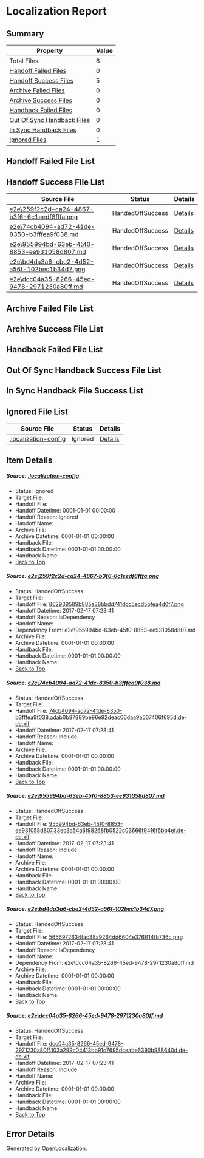 # <a name='report-top'></a> Localization Report

## Summary
 Property | Value 
 -------- | ----- 
 Total Files | 6
[ Handoff Failed Files ](#handoff-failed-list)| 0
[ Handoff Success Files ](#handoff-success-list)| 5
[ Archive Failed Files ](#archive-failed-list)| 0
[ Archive Success Files ](#archive-success-list)| 0
[ Handback Failed Files ](#handback-failed-list)| 0
[ Out Of Sync Handback Files ](#outofsync-handback-success-list)| 0
[ In Sync Handback Files ](#insync-handback-success-list)| 0
[ Ignored Files ](#ignored-list)| 1

## <a name='handoff-failed-list'></a> Handoff Failed File List

## <a name='handoff-success-list'></a> Handoff Success File List
 Source File | Status | Details 
 ----------- | ------ | ------- 
 [e2e\259f2c2d-ca24-4867-b3f6-6c1eedf8fffa.png](https://github.com/OpenLocalizationTestOrg/ol-test0/blob/17d032b6dabef488d1361dc3fcbc7e7744b8b334/e2e/259f2c2d-ca24-4867-b3f6-6c1eedf8fffa.png) | HandedOffSuccess | [Details](#862939589b885a38bbdd741dcc5ecd5bfea4d0f71)
 [e2e\74cb4094-ad72-41de-8350-b3fffea9f038.md](https://github.com/OpenLocalizationTestOrg/ol-test0/blob/17d032b6dabef488d1361dc3fcbc7e7744b8b334/e2e/74cb4094-ad72-41de-8350-b3fffea9f038.md) | HandedOffSuccess | [Details](#139f3109a12fdaa24375c42de6280e6dfe6b6c5c2)
 [e2e\955994bd-63eb-45f0-8853-ee931058d807.md](https://github.com/OpenLocalizationTestOrg/ol-test0/blob/17d032b6dabef488d1361dc3fcbc7e7744b8b334/e2e/955994bd-63eb-45f0-8853-ee931058d807.md) | HandedOffSuccess | [Details](#35f31f1393e13814682caf0965e99635c37e23a63)
 [e2e\bd4da3a6-cbe2-4d52-a56f-102bec1b34d7.png](https://github.com/OpenLocalizationTestOrg/ol-test0/blob/17d032b6dabef488d1361dc3fcbc7e7744b8b334/e2e/bd4da3a6-cbe2-4d52-a56f-102bec1b34d7.png) | HandedOffSuccess | [Details](#5656972634fac38a9264dd6604e376ff14fb736c4)
 [e2e\dcc04a35-8266-45ed-9478-2971230a80ff.md](https://github.com/OpenLocalizationTestOrg/ol-test0/blob/17d032b6dabef488d1361dc3fcbc7e7744b8b334/e2e/dcc04a35-8266-45ed-9478-2971230a80ff.md) | HandedOffSuccess | [Details](#4c663fb00a6f4d6442527d6a7f200a3f11b5414e5)

## <a name='archive-failed-list'></a> Archive Failed File List

## <a name='archive-success-list'></a> Archive Success File List

## <a name='handback-failed-list'></a> Handback Failed File List

## <a name='outofsync-handback-success-list'></a> Out Of Sync Handback Success File List

## <a name='insync-handback-success-list'></a> In Sync Handback File Success List

## <a name='ignored-list'></a> Ignored File List
 Source File | Status | Details 
 ----------- | ------ | ------- 
 [.localization-config](https://github.com/OpenLocalizationTestOrg/ol-test0/blob/17d032b6dabef488d1361dc3fcbc7e7744b8b334/.localization-config) | Ignored | [Details](#cb0632cf59c1387fc1742bfb9fa3c47f87e2e5c90)

## Item Details
##### <a name='cb0632cf59c1387fc1742bfb9fa3c47f87e2e5c90'></a> Source: [.localization-config](https://github.com/OpenLocalizationTestOrg/ol-test0/blob/17d032b6dabef488d1361dc3fcbc7e7744b8b334/.localization-config)
* Status: Ignored
* Target File: 
* Handoff File: 
* Handoff Datetime: 0001-01-01 00:00:00
* Handoff Reason: Ignored
* Handoff Name: 
* Archive File: 
* Archive Datetime: 0001-01-01 00:00:00
* Handback File: 
* Handback Datetime: 0001-01-01 00:00:00
* Handback Name: 
* [Back to Top](#report-top)

##### <a name='862939589b885a38bbdd741dcc5ecd5bfea4d0f71'></a> Source: [e2e\259f2c2d-ca24-4867-b3f6-6c1eedf8fffa.png](https://github.com/OpenLocalizationTestOrg/ol-test0/blob/17d032b6dabef488d1361dc3fcbc7e7744b8b334/e2e/259f2c2d-ca24-4867-b3f6-6c1eedf8fffa.png)
* Status: HandedOffSuccess
* Target File: 
* Handoff File: [862939589b885a38bbdd741dcc5ecd5bfea4d0f7.png](https://github.com/OpenLocalizationTestOrg/ol-test0-handoff/blob/be7ba1cc0db895ea49e70aaaa9dcaaf0e063f21f/ol-handoff/OpenLocalizationTestOrg/ol-test0-dede/xinjiang/ht/862939589b885a38bbdd741dcc5ecd5bfea4d0f7.png)
* Handoff Datetime: 2017-02-17 07:23:41
* Handoff Reason: IsDependency
* Handoff Name: 
* Dependency From: e2e\955994bd-63eb-45f0-8853-ee931058d807.md
* Archive File: 
* Archive Datetime: 0001-01-01 00:00:00
* Handback File: 
* Handback Datetime: 0001-01-01 00:00:00
* Handback Name: 
* [Back to Top](#report-top)

##### <a name='139f3109a12fdaa24375c42de6280e6dfe6b6c5c2'></a> Source: [e2e\74cb4094-ad72-41de-8350-b3fffea9f038.md](https://github.com/OpenLocalizationTestOrg/ol-test0/blob/17d032b6dabef488d1361dc3fcbc7e7744b8b334/e2e/74cb4094-ad72-41de-8350-b3fffea9f038.md)
* Status: HandedOffSuccess
* Target File: 
* Handoff File: [74cb4094-ad72-41de-8350-b3fffea9f038.adab0b87889be96e92deac06daa9a507406f695d.de-de.xlf](https://github.com/OpenLocalizationTestOrg/ol-test0-handoff/blob/be7ba1cc0db895ea49e70aaaa9dcaaf0e063f21f/ol-handoff/OpenLocalizationTestOrg/ol-test0-dede/xinjiang/ht/74cb4094-ad72-41de-8350-b3fffea9f038.adab0b87889be96e92deac06daa9a507406f695d.de-de.xlf)
* Handoff Datetime: 2017-02-17 07:23:41
* Handoff Reason: Include
* Handoff Name: 
* Archive File: 
* Archive Datetime: 0001-01-01 00:00:00
* Handback File: 
* Handback Datetime: 0001-01-01 00:00:00
* Handback Name: 
* [Back to Top](#report-top)

##### <a name='35f31f1393e13814682caf0965e99635c37e23a63'></a> Source: [e2e\955994bd-63eb-45f0-8853-ee931058d807.md](https://github.com/OpenLocalizationTestOrg/ol-test0/blob/17d032b6dabef488d1361dc3fcbc7e7744b8b334/e2e/955994bd-63eb-45f0-8853-ee931058d807.md)
* Status: HandedOffSuccess
* Target File: 
* Handoff File: [955994bd-63eb-45f0-8853-ee931058d807.33ec3a54a6f98268fb0522c03666f9416f6bb4ef.de-de.xlf](https://github.com/OpenLocalizationTestOrg/ol-test0-handoff/blob/be7ba1cc0db895ea49e70aaaa9dcaaf0e063f21f/ol-handoff/OpenLocalizationTestOrg/ol-test0-dede/xinjiang/ht/955994bd-63eb-45f0-8853-ee931058d807.33ec3a54a6f98268fb0522c03666f9416f6bb4ef.de-de.xlf)
* Handoff Datetime: 2017-02-17 07:23:41
* Handoff Reason: Include
* Handoff Name: 
* Archive File: 
* Archive Datetime: 0001-01-01 00:00:00
* Handback File: 
* Handback Datetime: 0001-01-01 00:00:00
* Handback Name: 
* [Back to Top](#report-top)

##### <a name='5656972634fac38a9264dd6604e376ff14fb736c4'></a> Source: [e2e\bd4da3a6-cbe2-4d52-a56f-102bec1b34d7.png](https://github.com/OpenLocalizationTestOrg/ol-test0/blob/17d032b6dabef488d1361dc3fcbc7e7744b8b334/e2e/bd4da3a6-cbe2-4d52-a56f-102bec1b34d7.png)
* Status: HandedOffSuccess
* Target File: 
* Handoff File: [5656972634fac38a9264dd6604e376ff14fb736c.png](https://github.com/OpenLocalizationTestOrg/ol-test0-handoff/blob/be7ba1cc0db895ea49e70aaaa9dcaaf0e063f21f/ol-handoff/OpenLocalizationTestOrg/ol-test0-dede/xinjiang/ht/5656972634fac38a9264dd6604e376ff14fb736c.png)
* Handoff Datetime: 2017-02-17 07:23:41
* Handoff Reason: IsDependency
* Handoff Name: 
* Dependency From: e2e\dcc04a35-8266-45ed-9478-2971230a80ff.md
* Archive File: 
* Archive Datetime: 0001-01-01 00:00:00
* Handback File: 
* Handback Datetime: 0001-01-01 00:00:00
* Handback Name: 
* [Back to Top](#report-top)

##### <a name='4c663fb00a6f4d6442527d6a7f200a3f11b5414e5'></a> Source: [e2e\dcc04a35-8266-45ed-9478-2971230a80ff.md](https://github.com/OpenLocalizationTestOrg/ol-test0/blob/17d032b6dabef488d1361dc3fcbc7e7744b8b334/e2e/dcc04a35-8266-45ed-9478-2971230a80ff.md)
* Status: HandedOffSuccess
* Target File: 
* Handoff File: [dcc04a35-8266-45ed-9478-2971230a80ff.103a299c04413bb91c7695dceabe6390b988640d.de-de.xlf](https://github.com/OpenLocalizationTestOrg/ol-test0-handoff/blob/be7ba1cc0db895ea49e70aaaa9dcaaf0e063f21f/ol-handoff/OpenLocalizationTestOrg/ol-test0-dede/xinjiang/ht/dcc04a35-8266-45ed-9478-2971230a80ff.103a299c04413bb91c7695dceabe6390b988640d.de-de.xlf)
* Handoff Datetime: 2017-02-17 07:23:41
* Handoff Reason: Include
* Handoff Name: 
* Archive File: 
* Archive Datetime: 0001-01-01 00:00:00
* Handback File: 
* Handback Datetime: 0001-01-01 00:00:00
* Handback Name: 
* [Back to Top](#report-top)


## Error Details

Generated by OpenLocalization.
